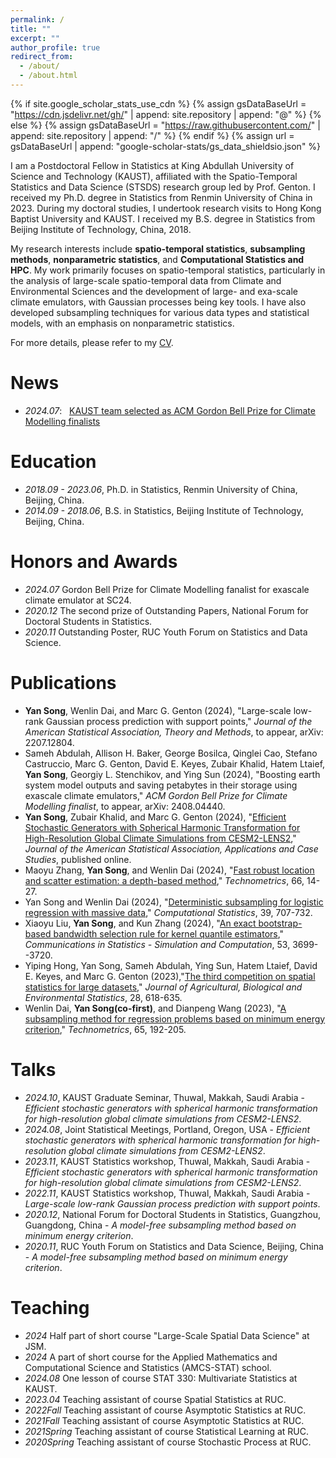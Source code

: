 ```yaml
---
permalink: /
title: ""
excerpt: ""
author_profile: true
redirect_from: 
  - /about/
  - /about.html
---
```


{% if site.google_scholar_stats_use_cdn %}
{% assign gsDataBaseUrl = "https://cdn.jsdelivr.net/gh/" | append: site.repository | append: "@" %}
{% else %}
{% assign gsDataBaseUrl = "https://raw.githubusercontent.com/" | append: site.repository | append: "/" %}
{% endif %}
{% assign url = gsDataBaseUrl | append: "google-scholar-stats/gs_data_shieldsio.json" %}

<span class='anchor' id='about-me'></span>

I am a Postdoctoral Fellow in Statistics at King Abdullah University of Science and Technology (KAUST), affiliated with the Spatio-Temporal Statistics and Data Science (STSDS) research group led by Prof. Genton. I received my Ph.D. degree in Statistics from Renmin University of China in 2023. During my doctoral studies, I undertook research visits to Hong Kong Baptist University and KAUST. I received my B.S. degree in Statistics from Beijing Institute of Technology, China, 2018. 

My research interests include **spatio-temporal statistics**, **subsampling methods**, **nonparametric statistics**, and **Computational Statistics and HPC**. My work primarily focuses on spatio-temporal statistics, particularly in the analysis of large-scale spatio-temporal data from Climate and Environmental Sciences and the development of large- and exa-scale climate emulators, with Gaussian processes being key tools. I have also developed subsampling techniques for various data types and statistical models, with an emphasis on nonparametric statistics.

For more details, please refer to my [CV](CV.pdf).

# News
- *2024.07*: &nbsp; [KAUST team selected as ACM Gordon Bell Prize for Climate Modelling finalists](https://cemse.kaust.edu.sa/news/kaust-team-selected-acm-gordon-bell-prize-climate-modelling-finalists)

# Education
- *2018.09 - 2023.06*, Ph.D. in Statistics, Renmin University of China, Beijing, China. 
- *2014.09 - 2018.06*, B.S. in Statistics, Beijing Institute of Technology, Beijing, China. 

# Honors and Awards
- *2024.07* Gordon Bell Prize for Climate Modelling fanalist for exascale climate emulator at SC24.
- *2020.12* The second prize of Outstanding Papers, National Forum for Doctoral Students in Statistics.
- *2020.11* Outstanding Poster, RUC Youth Forum on Statistics and Data Science.

# Publications 
- **Yan Song**, Wenlin Dai, and Marc G. Genton (2024), "Large-scale low-rank Gaussian process prediction with support points," *Journal of the American Statistical Association, Theory and Methods*, to appear, arXiv: 2207.12804.
- Sameh Abdulah, Allison H. Baker, George Bosilca, Qinglei Cao, Stefano Castruccio, Marc G. Genton, David E. Keyes, Zubair Khalid, Hatem Ltaief, **Yan Song**, Georgiy L. Stenchikov, and Ying Sun (2024), "Boosting earth system model outputs and saving petabytes in their storage using exascale climate emulators," *ACM Gordon Bell Prize for Climate Modelling finalist*, to appear, arXiv: 2408.04440.
- **Yan Song**, Zubair Khalid, and Marc G. Genton (2024), "[Efficient Stochastic Generators with Spherical Harmonic Transformation for High-Resolution Global Climate Simulations from CESM2-LENS2](https://www.tandfonline.com/doi/full/10.1080/01621459.2024.2360666)," *Journal of the American Statistical Association, Applications and Case Studies*, published online.
- Maoyu Zhang, **Yan Song**, and Wenlin Dai (2024), "[Fast robust location and scatter estimation: a depth-based method](https://www.tandfonline.com/doi/full/10.1080/00401706.2023.2216246)," *Technometrics*, 66, 14-27.
- Yan Song and Wenlin Dai (2024), "[Deterministic subsampling for logistic regression with massive data](https://doi.org/10.1007/s00180-022-01319-z)," *Computational Statistics*, 39, 707-732.
- Xiaoyu Liu, **Yan Song**, and Kun Zhang (2024), "[An exact bootstrap-based bandwidth selection rule for kernel quantile estimators](https://doi.org/10.1080/03610918.2022.2110595)," *Communications in Statistics - Simulation and Computation*, 53, 3699--3720.
- Yiping Hong, Yan Song, Sameh Abdulah, Ying Sun, Hatem Ltaief, David E. Keyes, and Marc G. Genton (2023),"[The third competition on spatial statistics for large datasets](https://doi.org/10.1007/s13253-023-00584-9)," *Journal of Agricultural, Biological and Environmental Statistics*, 28, 618-635.
- Wenlin Dai, **Yan Song(co-first)**, and Dianpeng Wang (2023), "[A subsampling method for regression problems based on minimum energy criterion](https://doi.org/10.1080/00401706.2022.2127915)," *Technometrics*, 65, 192-205.

# Talks
- *2024.10*, KAUST Graduate Seminar, Thuwal, Makkah, Saudi Arabia - *Efficient stochastic generators with spherical harmonic transformation for high-resolution global climate simulations from CESM2-LENS2*.
- *2024.08*, Joint Statistical Meetings, Portland, Oregon, USA - *Efficient stochastic generators with spherical harmonic transformation for high-resolution global climate simulations from CESM2-LENS2*.
- *2023.11*, KAUST Statistics workshop, Thuwal, Makkah, Saudi Arabia - *Efficient stochastic generators with spherical harmonic transformation for high-resolution global climate simulations from CESM2-LENS2*.
- *2022.11*, KAUST Statistics workshop, Thuwal, Makkah, Saudi Arabia - *Large-scale low-rank Gaussian process prediction with support points*.
- *2020.12*, National Forum for Doctoral Students in Statistics, Guangzhou, Guangdong, China - *A model-free subsampling method based on minimum energy criterion*.
- *2020.11*, RUC Youth Forum on Statistics and Data Science, Beijing, China - *A model-free subsampling method based on minimum energy criterion*.

# Teaching 
- *2024* Half part of short course "Large-Scale Spatial Data Science" at JSM.
- *2024* A part of short course for the Applied Mathematics and Computational Science and Statistics (AMCS-STAT) school.
- *2024.08* One lesson of course STAT 330: Multivariate Statistics at KAUST.
- *2023.04* Teaching assistant of course Spatial Statistics at RUC.
- *2022Fall* Teaching assistant of course Asymptotic Statistics at RUC.
- *2021Fall* Teaching assistant of course Asymptotic Statistics at RUC.
- *2021Spring* Teaching assistant of course Statistical Learning at RUC.
- *2020Spring* Teaching assistant of course Stochastic Process at RUC.

